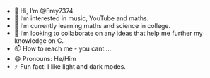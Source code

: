 - 👋 Hi, I’m @Frey7374
- 👀 I’m interested in music, YouTube and maths.
- 🌱 I’m currently learning maths and science in college.
- 💞️ I’m looking to collaborate on any ideas that help me further my knowledge on C.
- 📫 How to reach me - you cant....
- 😄 Pronouns: He/Him
- ⚡ Fun fact: I like light and dark modes.

<!---
Frey7374/Frey7374 is a ✨ special ✨ repository because its `README.md` (this file) appears on your GitHub profile.
You can click the Preview link to take a look at your changes.
--->
